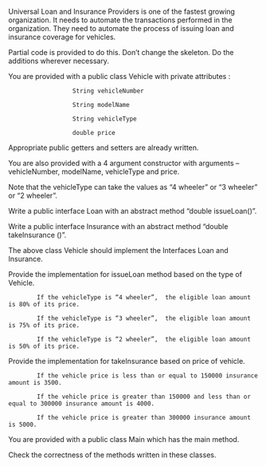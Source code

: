 Universal Loan and Insurance Providers is one of the fastest growing organization.   It needs to automate the transactions performed in the organization.  They need to automate the process of issuing loan and insurance coverage for vehicles.

Partial code is provided to do this. Don’t change the skeleton. Do the additions wherever necessary.

You are provided with a public class Vehicle with private attributes :

                      String vehicleNumber

                      String modelName

                      String vehicleType

                      double price

Appropriate public getters and setters are already written.

You are also provided with a 4 argument constructor with arguments –vehicleNumber, modelName, vehicleType and price.

Note that the vehicleType can take the values as “4 wheeler” or “3 wheeler” or “2 wheeler”.

Write a public interface Loan  with an abstract method “double issueLoan()”.

Write a public interface Insurance with an abstract  method “double takeInsurance ()”.

The above class Vehicle should implement the Interfaces Loan and Insurance.

Provide the implementation for issueLoan method based on the type of Vehicle.

            If the vehicleType is “4 wheeler”,  the eligible loan amount is 80% of its price.

            If the vehicleType is “3 wheeler”,  the eligible loan amount is 75% of its price.

            If the vehicleType is “2 wheeler”,  the eligible loan amount is 50% of its price.

Provide the implementation for takeInsurance based on price of vehicle.

            If the vehicle price is less than or equal to 150000 insurance amount is 3500.

            If the vehicle price is greater than 150000 and less than or equal to 300000 insurance amount is 4000.

            If the vehicle price is greater than 300000 insurance amount is 5000.

You are provided with a public class Main which has the main method.  

Check the correctness of the methods written in these classes.